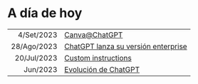 # A día de hoy

|||
|-:|-|
4/Set/2023|[Canva@ChatGPT](canvaMeetsChatGPT.md)
28/Ago/2023|[ChatGPT lanza su versión enterprise](chatGPTEnterprise.md)
20/Jul/2023|[Custom instructions](/prompts/customInstructions.md)
Jun/2023|[Evolución de ChatGPT](comoCambiaChatGPT.md)
